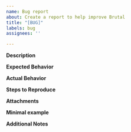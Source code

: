 ```yaml
---
name: Bug report
about: Create a report to help improve Brutal
title: "[BUG]"
labels: bug
assignees: ''

---
```


**Description**

<!-- A clear and concise description of what the bug is. -->

**Expected Behavior**
<!-- A clear and concise description of what you expected to happen. -->

**Actual Behavior**
<!-- A clear and concise description of what actually happened -->

**Steps to Reproduce**
<!-- A step-by-step guide on how to reproduce the issue -->

**Attachments**

<!-- If applicable, add screenshots or video links to help explain your problem. -->

**Minimal example**
 <!-- Link to minimal example, if applicable. eg: StackBlitz link -->

**Additional Notes**

<!-- Add any other remarks or context about the problem here. -->
